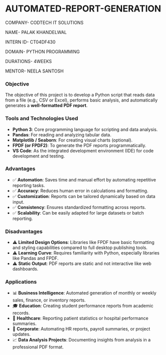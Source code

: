 # AUTOMATED-REPORT-GENERATION

COMPANY- CODTECH IT SOLUTIONS

NAME- PALAK KHANDELWAL

INTERN ID- CT04DF430

DOMAIN- PYTHON PROGRAMMING

DURATIONS- 4WEEKS

MENTOR- NEELA SANTOSH

### **Objective**

The objective of this project is to develop a Python script that reads data from a file (e.g., CSV or Excel), performs basic analysis, and automatically generates a **well-formatted PDF report**. 

### **Tools and Technologies Used**

* **Python 3**: Core programming language for scripting and data analysis.
* **Pandas**: For reading and analyzing tabular data.
* **Matplotlib / Seaborn**: For creating visual charts (optional).
* **FPDF (or FPDF2)**: To generate the PDF reports programmatically.
* **VS Code**: As the integrated development environment (IDE) for code development and testing.

### **Advantages**

* ✅ **Automation**: Saves time and manual effort by automating repetitive reporting tasks.
* ✅ **Accuracy**: Reduces human error in calculations and formatting.
* ✅ **Customization**: Reports can be tailored dynamically based on data input.
* ✅ **Consistency**: Ensures standardized formatting across reports.
* ✅ **Scalability**: Can be easily adapted for large datasets or batch reporting.

### **Disadvantages**

* ⚠️ **Limited Design Options**: Libraries like FPDF have basic formatting and styling capabilities compared to full desktop publishing tools.
* ⚠️ **Learning Curve**: Requires familiarity with Python, especially libraries like Pandas and FPDF.
* ⚠️ **Static Output**: PDF reports are static and not interactive like web dashboards.

### **Applications**

* 📊 **Business Intelligence**: Automated generation of monthly or weekly sales, finance, or inventory reports.
* 🎓 **Education**: Creating student performance reports from academic records.
* 🏥 **Healthcare**: Reporting patient statistics or hospital performance summaries.
* 🏢 **Corporate**: Automating HR reports, payroll summaries, or project updates.
* 📈 **Data Analysis Projects**: Documenting insights from analysis in a professional PDF format.


